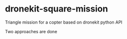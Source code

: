 # dronekit-square-mission

Triangle mission for a copter based on dronekit python API

Two approaches are done

